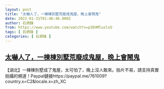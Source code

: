 ```yaml
---
layout: post
title: "太嚇人了，一棟棟別墅荒廢成鬼屋，晚上會鬧鬼"
date: 2022-01-31T01:46:46.000Z
author: 石炳鋒
from: https://www.youtube.com/watch?v=p3EHMluslxU
tags: [ 石炳锋 ]
categories: [ 石炳锋 ]
---
```

<!--1643593606000-->
[太嚇人了，一棟棟別墅荒廢成鬼屋，晚上會鬧鬼](https://www.youtube.com/watch?v=p3EHMluslxU)
------

<div>
【湖北】一棟棟別墅成了鬼屋，太可怕了，晚上沒人敢來。拍片不易，請支持真實拍攝的頻道！Paypal鏈接https://paypal.me/761009?country.x=C2&locale.x=zh_XC
</div>
